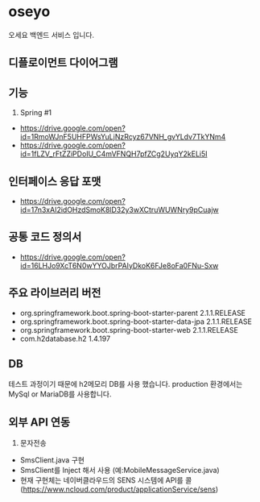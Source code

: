 # oseyo

오세요 백엔드 서비스 입니다.

## 디플로이먼트 다이어그램


## 기능
1. Spring #1
- https://drive.google.com/open?id=1RmoWJnF5UHFPWsYuLjNzRcyz67VNH_gvYLdv7TkYNm4
- https://drive.google.com/open?id=1fLZV_rFtZZiPDoIU_C4mVFNQH7pfZCg2UyqY2kELi5I

## 인터페이스 응답 포맷
- https://drive.google.com/open?id=17n3xAI2idOHzdSmoK8lD32y3wXCtruWUWNry9pCuajw

## 공통 코드 정의서 
- https://drive.google.com/open?id=16LHJo9XcT6N0wYYOJbrPAIyDkoK6FJe8oFa0FNu-Sxw

## 주요 라이브러리 버전
- org.springframework.boot.spring-boot-starter-parent 2.1.1.RELEASE
- org.springframework.boot.spring-boot-starter-data-jpa 2.1.1.RELEASE
- org.springframework.boot.spring-boot-starter-web 2.1.1.RELEASE
- com.h2database.h2 1.4.197

## DB
테스트 과정이기 때문에 h2메모리 DB를 사용 했습니다.
production 환경에서는 MySql or MariaDB를 사용합니다.

## 외부 API 연동
1. 문자전송
- SmsClient.java 구현
- SmsClient를 Inject 해서 사용 (예:MobileMessageService.java)
- 현재 구현체는 네이버클라우드의 SENS 시스템에 API를 콜 (https://www.ncloud.com/product/applicationService/sens)

